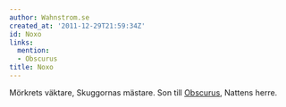 ```yaml
---
author: Wahnstrom.se
created_at: '2011-12-29T21:59:34Z'
id: Noxo
links:
  mention:
  - Obscurus
title: Noxo
---
```


Mörkrets väktare, Skuggornas mästare. Son till [Obscurus], Nattens herre.

  [Obscurus]: Obscurus